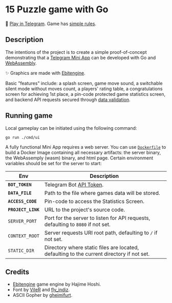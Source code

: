 # 15 Puzzle game with Go

🚀 [Play in Telegram](https://t.me/puzzle_15_bot?startapp).
Game has [simple rules](https://en.wikipedia.org/wiki/15_puzzle).

## Description

The intentions of the project is to create a simple proof-of-concept demonstrating that a [Telegram Mini App](https://core.telegram.org/bots/webapps) can be developed with Go and [WebAssembly](https://go.dev/wiki/WebAssembly).

✨ Graphics are made with [Ebitengine](https://github.com/hajimehoshi/ebiten).

Basic "features" include: a splash screen, game move sound, a switchable silent mode without moves count,
a players' rating table, a congratulations screen for achieving 1st place,
a pin-code protected game statistics screen,
and backend API requests secured through [data validation](https://core.telegram.org/bots/webapps#validating-data-received-via-the-mini-app).

## Running game

Local gameplay can be initiated using the following command:

```shell
go run ./cmd/ui
```

A fully functional Mini App requires a web server.
You can use [`Dockerfile`](Dockerfile) to build a Docker Image
containing all necessary artifacts: the server binary, the WebAssemply (wasm) binary, and html page.
Certain environment variables should be set for the server to start:

| Env                | Description |
| -                  | -           |
| **`BOT_TOKEN`**    | Telegram Bot [API Token](https://core.telegram.org/bots/tutorial). |
| **`DATA_FILE`**    | Path to the file where games data will be stored. |
| **`ACCESS_CODE`**  | Pin-code to access the Statistics Screen. |
| **`PROJECT_LINK`** | URL to the project's source code. |
| `SERVER_PORT`      | Port for the server to listen for API requests, defaulting to `8080` if not set. |
| `CONTEXT_ROOT`     | Server requests URI root path, defaulting to `/` if not set. |
| `STATIC_DIR`       | Directory where static files are located, defaulting to the current directory if not set. |

## Credits

- [Ebitengine](https://github.com/hajimehoshi/ebiten) game engine by Hajime Hoshi.
- Font by [VileR](http://int10h.org) and [fly_indiz](http://old-dos.ru/index.php?page=files&mode=files&do=show&id=102798).
- ASCII Gopher by [gheimifurt](https://www.reddit.com/r/golang/comments/xdxb9a/gopher_ascii_art_for_bashrc/).
